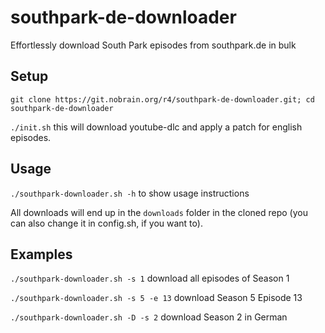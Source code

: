 # southpark-de-downloader
Effortlessly download South Park episodes from southpark.de in bulk

## Setup
`git clone https://git.nobrain.org/r4/southpark-de-downloader.git; cd southpark-de-downloader`

`./init.sh` this will download youtube-dlc and apply a patch for english episodes.

## Usage
`./southpark-downloader.sh -h` to show usage instructions

All downloads will end up in the `downloads` folder in the cloned repo (you can also change it in config.sh, if you want to).

## Examples
`./southpark-downloader.sh -s 1` download all episodes of Season 1

`./southpark-downloader.sh -s 5 -e 13` download Season 5 Episode 13

`./southpark-downloader.sh -D -s 2` download Season 2 in German
